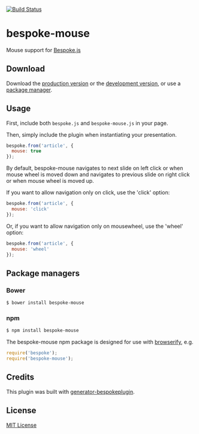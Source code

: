 [![Build Status](https://secure.travis-ci.org/kedarvaidya/bespoke-mouse.png?branch=master)](https://travis-ci.org/kedarvaidya/bespoke-mouse)

# bespoke-mouse

Mouse support for [Bespoke.js](http://markdalgleish.com/projects/bespoke.js)

## Download

Download the [production version][min] or the [development version][max], or use a [package manager](#package-managers).

[min]: https://raw.github.com/kedarvaidya/bespoke-mouse/master/dist/bespoke-mouse.min.js
[max]: https://raw.github.com/kedarvaidya/bespoke-mouse/master/dist/bespoke-mouse.js

## Usage

First, include both `bespoke.js` and `bespoke-mouse.js` in your page.

Then, simply include the plugin when instantiating your presentation.

```js
bespoke.from('article', {
  mouse: true
});
```

By default, bespoke-mouse navigates to next slide on left click or when mouse wheel is moved down and navigates to previous slide on right click or when mouse wheel is moved up.

If you want to allow navigation only on click, use the 'click' option:

```js
bespoke.from('article', {
  mouse: 'click'
});
```

Or, if you want to allow navigation only on mousewheel, use the 'wheel' option:

```js
bespoke.from('article', {
  mouse: 'wheel'
});
```

## Package managers

### Bower

```bash
$ bower install bespoke-mouse
```

### npm

```bash
$ npm install bespoke-mouse
```

The bespoke-mouse npm package is designed for use with [browserify](http://browserify.org/), e.g.

```js
require('bespoke');
require('bespoke-mouse');
```

## Credits

This plugin was built with [generator-bespokeplugin](https://github.com/markdalgleish/generator-bespokeplugin).

## License

[MIT License](http://en.wikipedia.org/wiki/MIT_License)
